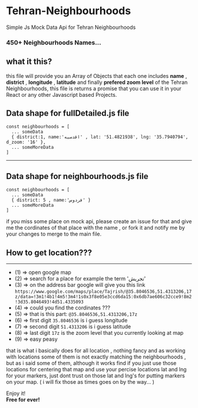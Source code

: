 # Tehran-Neighbourhoods
Simple Js Mock Data Api for Tehran Neighbourhoods

### 450+ Neighbourhoods Names...



## what it this?
this file will provide you an Array of Objects that each one includes **name** , **district** , **longitude** , **latitude** and finally **prefered zoom level** of the Tehran Neighbourhoods, this file is returns a promise that you can use it in your React or any other Javascript based Projects.



## Data shape for fullDetailed.js file
```
const neighbourhoods = [
  ... someData
  { district:1, name:'اقدسیه' , lat: '51.4821938', lng: '35.7940794', d_zoom: '16' },
  ... someMoreData
]
```

------------------------------------------------------

## Data shape for neighbourhoods.js file
```
const neighbourhoods = [
  ... someData
  { district: 5 , name:'فردوس' }
  ... someMoreData
]
```

if you miss some place on mock api, please create an issue for that and give me the cordinates of that place with the name , or fork it and notify me by your changes to merge to the main file.


## How to get location???
-----
* (1) => open google map
* (2) => search for a place for example the term 'تجریش'
* (3) => on the address bar google will give you this link
`
https://www.google.com/maps/place/Tajrish/@35.8046536,51.4313206,17z/data=!3m1!4b1!4m5!3m4!1s0x3f8e05e3ccd6da15:0x6db7ae606c32cce9!8m2!3d35.8046493!4d51.4335093
`
* (4) => could you find the cordinates ???
* (5) => that is this part: `@35.8046536,51.4313206,17z`
* (6) => first digit `35.8046536` is i guess longitude 
* (7) => second digit `51.4313206` is i guess latitude
* (8) => last digit `17z` is the zoom level that you currently looking at map
* (9) => easy peasy

that is what i basically does for all location , nothing fancy and as working with locations some of them is not exactly matching the neighbourhoods , but as i said some of them, although it works find if you just use those locations for centering that map and use your percise locations lat and lng for your markers, just dont trust on those lat and lng's for putting markers on your map. ( i will fix those as times goes on by the way... )


Enjoy it!<br/>
**Free for ever!**
